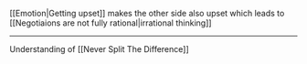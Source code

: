 [[Emotion|Getting upset]] makes the other side also upset which leads to [[Negotiaions are not fully rational|irrational thinking]]

---

Understanding of [[Never Split The Difference]]